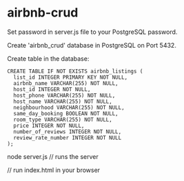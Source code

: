 # airbnb-crud

Set password in server.js file to your PostgreSQL password.

Create 'airbnb_crud' database in PostgreSQL on Port 5432.

Create table in the database:
```
CREATE TABLE IF NOT EXISTS airbnb_listings (
  list_id INTEGER PRIMARY KEY NOT NULL,
  airbnb_name VARCHAR(255) NOT NULL,
  host_id INTEGER NOT NULL,
  host_phone VARCHAR(255) NOT NULL,
  host_name VARCHAR(255) NOT NULL,
  neighbourhood VARCHAR(255) NOT NULL,
  same_day_booking BOOLEAN NOT NULL,
  room_type VARCHAR(255) NOT NULL,
  price INTEGER NOT NULL,
  number_of_reviews INTEGER NOT NULL,
  review_rate_number INTEGER NOT NULL
);
```

node server.js // runs the server

// run index.html in your browser
